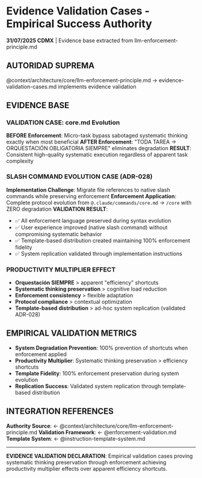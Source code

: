 # Evidence Validation Cases - Empirical Success Authority

**31/07/2025 CDMX** | Evidence base extracted from llm-enforcement-principle.md

## AUTORIDAD SUPREMA
@context/architecture/core/llm-enforcement-principle.md → evidence-validation-cases.md implements evidence validation

## EVIDENCE BASE

### **VALIDATION CASE: core.md Evolution**
**BEFORE Enforcement**: Micro-task bypass sabotaged systematic thinking exactly when most beneficial
**AFTER Enforcement**: "TODA TAREA → ORQUESTACIÓN OBLIGATORIA SIEMPRE" eliminates degradation
**RESULT**: Consistent high-quality systematic execution regardless of apparent task complexity

### **SLASH COMMAND EVOLUTION CASE (ADR-028)**
**Implementation Challenge**: Migrate file references to native slash commands while preserving enforcement
**Enforcement Application**: Complete protocol evolution from `@.claude/commands/core.md` → `/core` with ZERO degradation
**VALIDATION RESULT**: 
- ✅ All enforcement language preserved during syntax evolution
- ✅ User experience improved (native slash command) without compromising systematic behavior
- ✅ Template-based distribution created maintaining 100% enforcement fidelity
- ✅ System replication validated through implementation instructions

### **PRODUCTIVITY MULTIPLIER EFFECT**
- **Orquestación SIEMPRE** > apparent "efficiency" shortcuts
- **Systematic thinking preservation** > cognitive load reduction
- **Enforcement consistency** > flexible adaptation
- **Protocol compliance** > contextual optimization
- **Template-based distribution** > ad-hoc system replication (validated ADR-028)

## EMPIRICAL VALIDATION METRICS
- **System Degradation Prevention**: 100% prevention of shortcuts when enforcement applied
- **Productivity Multiplier**: Systematic thinking preservation > efficiency shortcuts
- **Template Fidelity**: 100% enforcement preservation during system evolution
- **Replication Success**: Validated system replication through template-based distribution

## INTEGRATION REFERENCES
**Authority Source**: ← @context/architecture/core/llm-enforcement-principle.md
**Validation Framework**: ← @enforcement-validation.md
**Template System**: ← @instruction-template-system.md

---
**EVIDENCE VALIDATION DECLARATION**: Empirical validation cases proving systematic thinking preservation through enforcement achieving productivity multiplier effects over apparent efficiency shortcuts.